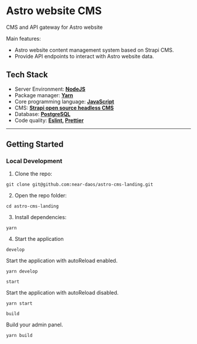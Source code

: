 # Astro website CMS

CMS and API gateway for Astro website

Main features:

- Astro website content management system based on Strapi CMS.
- Provide API endpoints to interact with Astro website data.

## Tech Stack

- Server Environment:  **[NodeJS](https://nodejs.org/)**
- Package manager: **[Yarn](https://yarnpkg.com/)**
- Core programming language: **[JavaScript](https://www.ecma-international.org/publications-and-standards/standards/ecma-262/)**
- CMS: **[Strapi open source headless CMS](https://strapi.io/)**
- Database: **[PostgreSQL](https://www.postgresql.org/)**
- Code quality: **[Eslint](https://eslint.org/), [Prettier](https://prettier.io/)**

---

## Getting Started

### Local Development

1. Clone the repo:
```
git clone git@github.com:near-daos/astro-cms-landing.git
```

2. Open the repo folder:
```
cd astro-cms-landing
```

3. Install dependencies:
```
yarn
```

4. Start the application 

`develop`

Start the application with autoReload enabled.

```
yarn develop
```

`start`

Start the application with autoReload disabled.

```
yarn start
```

`build`

Build your admin panel.

```
yarn build
```
